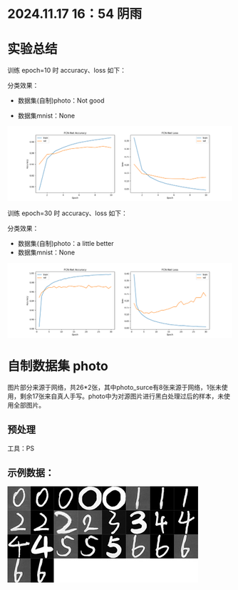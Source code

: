 # 2024.11.17  16：54  阴雨

# 实验总结

训练 epoch=10 时 accuracy、loss 如下：

分类效果：

- 数据集(自制)photo：Not good

- 数据集mnist：None

![1731835607865](image/README/1731835607865.png)

训练 epoch=30 时 accuracy、loss 如下：

分类效果：

- 数据集(自制)photo：a little better
- 数据集mnist：None

![1731835951885](image/README/1731835951885.png)

# 自制数据集 photo

图片部分来源于网络，共26*2张，其中photo_surce有8张来源于网络，1张未使用，剩余17张来自真人手写。photo中为对源图片进行黑白处理过后的样本，未使用全部图片。

## 预处理

工具：PS

## 示例数据：

![1731837525506](image/README/1731837525506.png)
